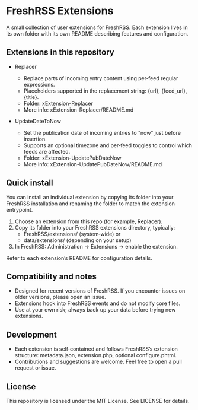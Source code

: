 # FreshRSS Extensions

A small collection of user extensions for FreshRSS. Each extension lives in its own folder with its own README describing features and configuration.

## Extensions in this repository

- Replacer
  - Replace parts of incoming entry content using per‑feed regular expressions.
  - Placeholders supported in the replacement string: {url}, {feed_url}, {title}.
  - Folder: xExtension-Replacer
  - More info: xExtension-Replacer/README.md

- UpdateDateToNow
  - Set the publication date of incoming entries to “now” just before insertion.
  - Supports an optional timezone and per‑feed toggles to control which feeds are affected.
  - Folder: xExtension-UpdatePubDateNow
  - More info: xExtension-UpdatePubDateNow/README.md

## Quick install

You can install an individual extension by copying its folder into your FreshRSS installation and renaming the folder to match the extension entrypoint.

1. Choose an extension from this repo (for example, Replacer).
2. Copy its folder into your FreshRSS extensions directory, typically:
   - FreshRSS/extensions/ (system‑wide) or
   - data/extensions/ (depending on your setup)
4. In FreshRSS: Administration → Extensions → enable the extension.

Refer to each extension’s README for configuration details.

## Compatibility and notes

- Designed for recent versions of FreshRSS. If you encounter issues on older versions, please open an issue.
- Extensions hook into FreshRSS events and do not modify core files.
- Use at your own risk; always back up your data before trying new extensions.

## Development

- Each extension is self‑contained and follows FreshRSS’s extension structure: metadata.json, extension.php, optional configure.phtml.
- Contributions and suggestions are welcome. Feel free to open a pull request or issue.

## License

This repository is licensed under the MIT License. See LICENSE for details.
